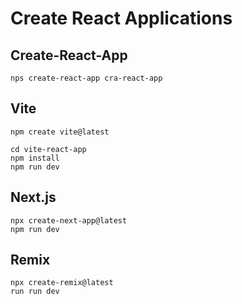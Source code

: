 # Create React Applications


## Create-React-App 

```
nps create-react-app cra-react-app
```


## Vite

```
npm create vite@latest

cd vite-react-app
npm install 
npm run dev
```

## Next.js

```
npx create-next-app@latest
npm run dev
```

## Remix 

```
npx create-remix@latest
run run dev
```
